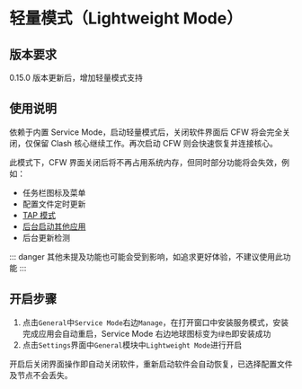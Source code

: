 # 轻量模式（Lightweight Mode）

## 版本要求

0.15.0 版本更新后，增加轻量模式支持

## 使用说明

依赖于内置 Service Mode，启动轻量模式后，关闭软件界面后 CFW 将会完全关闭，仅保留 Clash 核心继续工作。再次启动 CFW 则会快速恢复并连接核心。

此模式下，CFW 界面关闭后将不再占用系统内存，但同时部分功能将会失效，例如：

- 任务栏图标及菜单
- 配置文件定时更新
- [TAP 模式](./tap)
- [后台启动其他应用](./childprocess)
- 后台更新检测

::: danger
其他未提及功能也可能会受到影响，如追求更好体验，不建议使用此功能
:::

## 开启步骤

1. 点击`General`中`Service Mode`右边`Manage`，在打开窗口中安装服务模式，安装完成应用会自动重启，Service Mode 右边地球图标变为`绿色`即安装成功
2. 点击`Settings`界面中`General`模块中`Lightweight Mode`进行开启

开启后关闭界面操作即自动关闭软件，重新启动软件会自动恢复，已选择配置文件及节点不会丢失。

